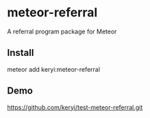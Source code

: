 # meteor-referral
A referral program package for Meteor

## Install
meteor add keryi:meteor-referral

## Demo
https://github.com/keryi/test-meteor-referral.git
